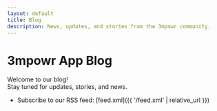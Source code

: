 ```yaml
---
layout: default
title: Blog
description: News, updates, and stories from the 3mpowr community.
---
```


# 3mpowr App Blog

Welcome to our blog!  
Stay tuned for updates, stories, and news.

- Subscribe to our RSS feed: [feed.xml]({{ '/feed.xml' | relative_url }})

<!-- To add a blog post, create a markdown file in the _posts/ directory with the format YYYY-MM-DD-title.md -->

